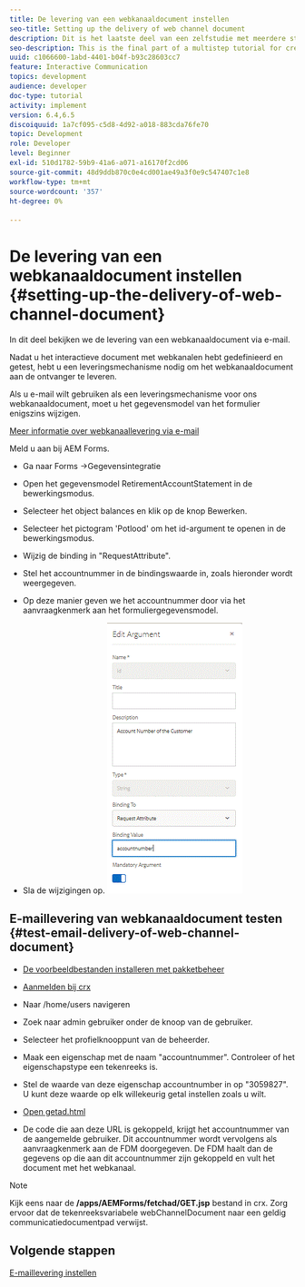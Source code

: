 ```yaml
---
title: De levering van een webkanaaldocument instellen
seo-title: Setting up the delivery of web channel document
description: Dit is het laatste deel van een zelfstudie met meerdere stappen voor het maken van uw eerste interactieve communicatiedocument. In dit deel bekijken we de levering van een webkanaaldocument via e-mail.
seo-description: This is the final part of a multistep tutorial for creating your first interactive communications document. In this part, we look at the delivery of web channel document via email.
uuid: c1066600-1abd-4401-b04f-b93c28603cc7
feature: Interactive Communication
topics: development
audience: developer
doc-type: tutorial
activity: implement
version: 6.4,6.5
discoiquuid: 1a7cf095-c5d8-4d92-a018-883cda76fe70
topic: Development
role: Developer
level: Beginner
exl-id: 510d1782-59b9-41a6-a071-a16170f2cd06
source-git-commit: 48d9ddb870c0e4cd001ae49a3f0e9c547407c1e8
workflow-type: tm+mt
source-wordcount: '357'
ht-degree: 0%

---
```


# De levering van een webkanaaldocument instellen {#setting-up-the-delivery-of-web-channel-document}


In dit deel bekijken we de levering van een webkanaaldocument via e-mail.

Nadat u het interactieve document met webkanalen hebt gedefinieerd en getest, hebt u een leveringsmechanisme nodig om het webkanaaldocument aan de ontvanger te leveren.

Als u e-mail wilt gebruiken als een leveringsmechanisme voor ons webkanaaldocument, moet u het gegevensmodel van het formulier enigszins wijzigen.

[Meer informatie over webkanaallevering via e-mail](/help/forms/interactive-communications/delivery-of-web-channel-document-tutorial-use.md)

Meld u aan bij AEM Forms.

* Ga naar Forms ->Gegevensintegratie

* Open het gegevensmodel RetirementAccountStatement in de bewerkingsmodus.

* Selecteer het object balances en klik op de knop Bewerken.

* Selecteer het pictogram &#39;Potlood&#39; om het id-argument te openen in de bewerkingsmodus.

* Wijzig de binding in &quot;RequestAttribute&quot;.

* Stel het accountnummer in de bindingswaarde in, zoals hieronder wordt weergegeven.

* Op deze manier geven we het accountnummer door via het aanvraagkenmerk aan het formuliergegevensmodel.

* Sla de wijzigingen op.
   ![fdm](assets/requestattribute.gif)

## E-maillevering van webkanaaldocument testen {#test-email-delivery-of-web-channel-document}

* [De voorbeeldbestanden installeren met pakketbeheer](assets/webchanneldelivery.zip)
* [Aanmelden bij crx](http://localhost:4502/crx/de/index.jsp#)

* Naar /home/users navigeren

* Zoek naar admin gebruiker onder de knoop van de gebruiker.

* Selecteer het profielknooppunt van de beheerder.

* Maak een eigenschap met de naam &quot;accountnummer&quot;. Controleer of het eigenschapstype een tekenreeks is.

* Stel de waarde van deze eigenschap accountnumber in op &quot;3059827&quot;. U kunt deze waarde op elk willekeurig getal instellen zoals u wilt.

* [Open getad.html](http://localhost:4502/content/getad.html)

* De code die aan deze URL is gekoppeld, krijgt het accountnummer van de aangemelde gebruiker. Dit accountnummer wordt vervolgens als aanvraagkenmerk aan de FDM doorgegeven. De FDM haalt dan de gegevens op die aan dit accountnummer zijn gekoppeld en vult het document met het webkanaal.

>[!NOTE]
>
>Kijk eens naar de **/apps/AEMForms/fetchad/GET.jsp** bestand in crx. Zorg ervoor dat de tekenreeksvariabele webChannelDocument naar een geldig communicatiedocumentpad verwijst.

## Volgende stappen

[E-maillevering instellen](../interactive-communications/delivery-of-web-channel-document-tutorial-use.md)